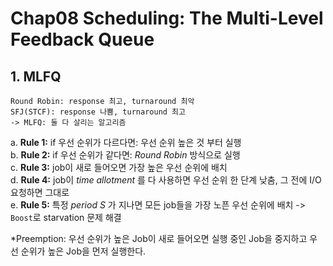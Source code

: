 # Chap08 Scheduling: The Multi-Level Feedback Queue

## 1. MLFQ
```
Round Robin: response 최고, turnaround 최악
SFJ(STCF): response 나쁨, turnaround 최고
-> MLFQ: 둘 다 살리는 알고리즘
```

  a. **Rule 1:** if 우선 순위가 다르다면: 우선 순위 높은 것 부터 실행  
  b. **Rule 2:** if 우선 순위가 같다면: _Round Robin_ 방식으로 실행  
  c. **Rule 3:** job이 새로 들어오면 가장 높은 우선 순위에 배치  
  d. **Rule 4:** job이 _time allotment_ 를 다 사용하면 우선 순위 한 단계 낮춤, 그 전에 I/O 요청하면 그대로  
  e. **Rule 5:** 특정 _period S_ 가 지나면 모든 job들을 가장 노픈 우선 순위에 배치  -> `Boost`로 starvation 문제 해결
  
*Preemption: 우선 순위가 높은 Job이 새로 들어오면 실행 중인 Job을 중지하고 우선 순위가 높은 Job을 먼저 실행한다.

